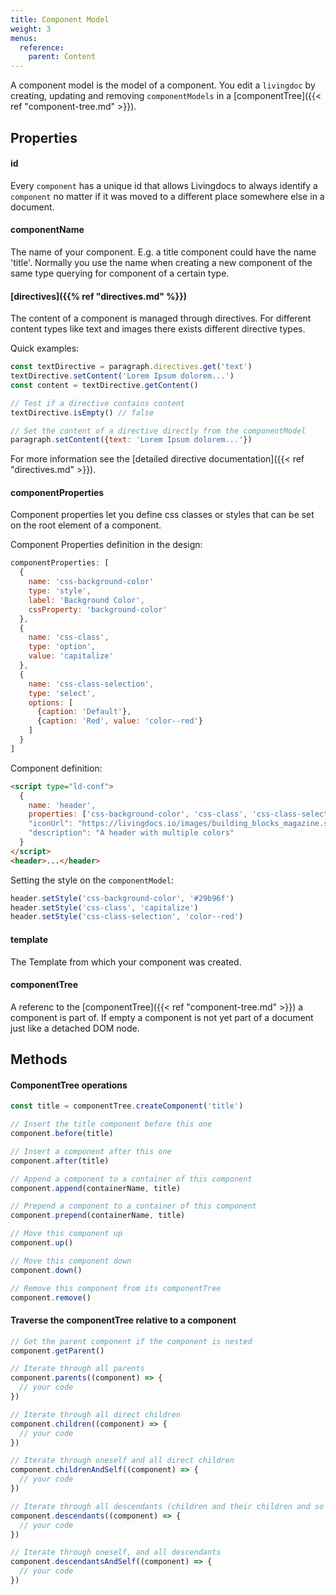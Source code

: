 ```yaml
---
title: Component Model
weight: 3
menus:
  reference:
    parent: Content
---
```


A component model is the model of a component. You edit a `livingdoc` by creating, updating and removing `componentModels` in a [componentTree]({{< ref "component-tree.md" >}}).

## Properties

#### id

Every `component` has a unique id that allows Livingdocs to always identify a `component` no matter if it was moved to a different place somewhere else in a document.

#### componentName

The name of your component. E.g. a title component could have the name 'title'. Normally you use the name when creating a new component of the same type querying for component of a certain type.

#### [directives]({{% ref "directives.md" %}})

The content of a component is managed through directives. For different
content types like text and images there exists different directive types.

Quick examples:

```js
const textDirective = paragraph.directives.get('text')
textDirective.setContent('Lorem Ipsum dolorem...')
const content = textDirective.getContent()

// Test if a directive contains content
textDirective.isEmpty() // false

// Set the content of a directive directly from the componentModel
paragraph.setContent({text: 'Lorem Ipsum dolorem...'})
```

For more information see the [detailed directive documentation]({{< ref "directives.md" >}}).

#### componentProperties

Component properties let you define css classes or styles that can be set on
the root element of a component.

Component Properties definition in the design:

```js
componentProperties: [
  {
    name: 'css-background-color'
    type: 'style',
    label: 'Background Color',
    cssProperty: 'background-color'
  },
  {
    name: 'css-class',
    type: 'option',
    value: 'capitalize'
  },
  {
    name: 'css-class-selection',
    type: 'select',
    options: [
      {caption: 'Default'},
      {caption: 'Red', value: 'color--red'}
    ]
  }
]
```

Component definition:

```html
<script type="ld-conf">
  {
    name: 'header',
    properties: ['css-background-color', 'css-class', 'css-class-selection'],
    "iconUrl": "https://livingdocs.io/images/building_blocks_magazine.svg",
    "description": "A header with multiple colors"
  }
</script>
<header>...</header>
```

Setting the style on the `componentModel`:

```js
header.setStyle('css-background-color', '#29b96f')
header.setStyle('css-class', 'capitalize')
header.setStyle('css-class-selection', 'color--red')
```

#### template

The Template from which your component was created.

#### componentTree

A referenc to the [componentTree]({{< ref "component-tree.md" >}}) a component is part of. If empty a component is not yet part of a document just like a detached DOM node.

## Methods

#### ComponentTree operations

```js
const title = componentTree.createComponent('title')

// Insert the title component before this one
component.before(title)

// Insert a component after this one
component.after(title)

// Append a component to a container of this component
component.append(containerName, title)

// Prepend a component to a container of this component
component.prepend(containerName, title)

// Move this component up
component.up()

// Move this component down
component.down()

// Remove this component from its componentTree
component.remove()
```

#### Traverse the componentTree relative to a component

```js
// Get the parent component if the component is nested
component.getParent()

// Iterate through all parents
component.parents((component) => {
  // your code
})

// Iterate through all direct children
component.children((component) => {
  // your code
})

// Iterate through oneself and all direct children
component.childrenAndSelf((component) => {
  // your code
})

// Iterate through all descendants (children and their children and so on...)
component.descendants((component) => {
  // your code
})

// Iterate through oneself, and all descendants
component.descendantsAndSelf((component) => {
  // your code
})
```
